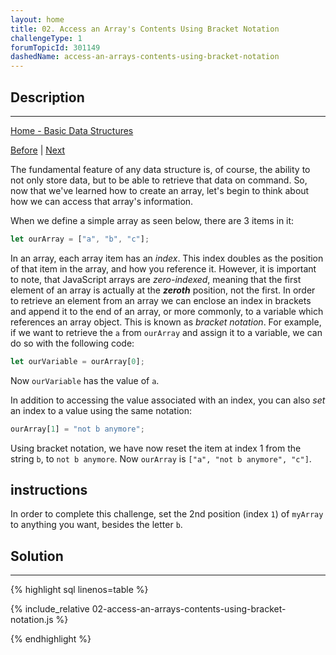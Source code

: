 ```yaml
---
layout: home
title: 02. Access an Array's Contents Using Bracket Notation
challengeType: 1
forumTopicId: 301149
dashedName: access-an-arrays-contents-using-bracket-notation
---
```


<div class="row">
<div class="columnStmt" markdown="1">

## Description
------

[Home - Basic Data Structures](../basic-data-structures/README.md)

[Before](./01-use-an-array-to-store-a-collection-of-data.md)  | [Next](./03-add-items-to-an-array-with-push-and-unshift.md)

The fundamental feature of any data structure is, of course, the ability to not only store data, but to be able to retrieve that data on command. So, now that we've learned how to create an array, let's begin to think about how we can access that array's information.

When we define a simple array as seen below, there are 3 items in it:

```js
let ourArray = ["a", "b", "c"];
```

In an array, each array item has an <dfn>index</dfn>. This index doubles as the position of that item in the array, and how you reference it. However, it is important to note, that JavaScript arrays are <dfn>zero-indexed</dfn>, meaning that the first element of an array is actually at the ***zeroth*** position, not the first. In order to retrieve an element from an array we can enclose an index in brackets and append it to the end of an array, or more commonly, to a variable which references an array object. This is known as <dfn>bracket notation</dfn>. For example, if we want to retrieve the `a` from `ourArray` and assign it to a variable, we can do so with the following code:

```js
let ourVariable = ourArray[0];
```

Now `ourVariable` has the value of `a`.

In addition to accessing the value associated with an index, you can also *set* an index to a value using the same notation:

```js
ourArray[1] = "not b anymore";
```

Using bracket notation, we have now reset the item at index 1 from the string `b`, to `not b anymore`. Now `ourArray` is `["a", "not b anymore", "c"]`.

##  instructions 

In order to complete this challenge, set the 2nd position (index `1`) of `myArray` to anything you want, besides the letter `b`.


</div>
<div class="columnSol" markdown="1">

## Solution
------

{% highlight sql linenos=table %}

{% include_relative 02-access-an-arrays-contents-using-bracket-notation.js %}

{% endhighlight %}

</div>
</div>


